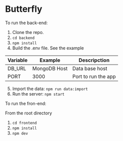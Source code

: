 # Butterfly

To run the back-end:
1. Clone the repo.
2. `` cd backend ``
3. ``npm install``
4. Build the .env file. See the example

| Variable | Example | Descripction |
| - | - | - |
| DB_URL | MongoDB Host | Data base host
| PORT | 3000 | Port to run the app

5. Import the data: ``npm run data:import``
6. Run the server: ``npm start``


To run the fron-end: 

From the root directory
1. ``cd frontend``
2. ``npm install``
3. ``npm dev`` 




